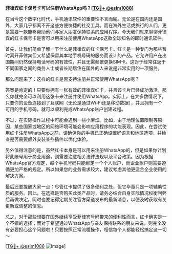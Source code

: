 **菲律宾红卡保号卡可以注册WhatsApp吗？[[TG💪+ @esim1088](https://t.me/s/esim1088)]**

在当今这个数字化时代，手机通讯软件的重要性不言而喻。无论是在国内还是国外，大家几乎都离不开这些方便快捷的社交工具。而在海外生活或旅行的人们，更是需要一款能够帮助他们与家人朋友保持联系的应用程序。今天我们就来聊聊菲律宾的红卡保号卡是否可以用来注册使用WhatsApp这款全球知名的即时通讯软件。

首先，让我们简单了解一下什么是菲律宾的红卡保号卡。红卡是一种专门为那些暂时离开菲律宾但又希望保留其本地手机号码的服务而设计的产品。它允许用户在出国期间仍然保持电话号码的有效性，并且无需频繁更换SIM卡。这对于经常往返于不同国家之间的商务人士或者长期居住在国外的人来说是非常实用的一项服务。

那么问题来了：这样的红卡是否支持注册并正常使用WhatsApp呢？

答案是肯定的！只要你拥有一张有效的菲律宾红卡，并且该卡片已经成功激活，那么你就完全可以利用这张卡来注册并使用WhatsApp。实际上，在大多数情况下，只要你的设备连接到了互联网（无论是通过Wi-Fi还是移动数据），并且拥有一个可用的手机号码，就可以顺利完成WhatsApp账户创建过程。

不过，在实际操作过程中可能会遇到一些小麻烦。比如，由于地理位置限制等原因，某些国家或地区的网络环境可能会影响应用程序的功能表现。因此，在尝试使用红卡注册WhatsApp之前，请确保你的手机已正确设置好语言和地区选项，并检查是否需要额外安装某些插件以优化体验。

另外值得注意的是，虽然红卡本身是可以用来注册WhatsApp的，但是如果你计划将此账号用于商业用途，则需要注意相关法律法规以及平台政策。因为根据WhatsApp官方规定，每个手机号码只能绑定一个个人账户，而企业账户则需要遵循更加严格的规定。所以如果您的业务需求较大，建议考虑其他更适合企业使用的解决方案。

最后还要提醒大家一点：尽管红卡提供了很多便利之处，但它毕竟只是一项辅助性质的服务。因此，在选择是否购买此类产品时，请务必结合自身实际情况权衡利弊后再做决定。同时也要记得定期关注官方渠道发布的最新消息，以便及时获取有关更新或调整的信息。

总之，对于那些想要在国外继续享受菲律宾号码带来的便利性而言，红卡确实是一个不错的选择；而对于希望通过WhatsApp与亲友保持联系的朋友来说，则完全没有必要担心这个问题啦！只要按照正常流程操作，相信每个人都能轻松搞定这一切～

[[TG💪+ @esim1088](https://t.me/s/esim1088) ![Image](https://i.postimg.cc/4NQfJmqS/Snipaste-2025-05-13-00-14-12.png)]